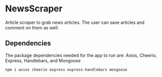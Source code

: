 # NewsScraper
Article scraper to grab news articles. The user can save articles and comment on them as well. 

## Dependencies
The package dependencies needed for the app to run are: Axios, Cheerio, Express, Handlebars, and Mongoose
```
npm i axios cheerio express express-handlebars mongoose
```
